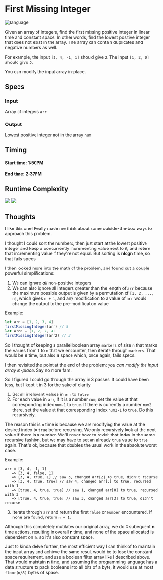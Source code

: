 # First Missing Integer

![language](https://img.shields.io/badge/JavaScript-1.7-green.svg?cacheSeconds=2592000)

Given an array of integers, find the first missing positive integer in linear time and constant space. In other words, find the lowest positive integer that does not exist in the array. The array can contain duplicates and negative numbers as well.

For example, the input `[3, 4, -1, 1]` should give `2`. The input `[1, 2, 0]` should give `3`.

You can modify the input array in-place.

## Specs

### Input

Array of integers `arr`

### Output

Lowest positive integer not in the array `num`

## Timing

#### Start time: 1:50PM
<!--- Work happens here --->
#### End time: 2:37PM

## Runtime Complexity

<img src="https://latex.codecogs.com/gif.latex?time-O\left(n\right)" />
<img src="https://latex.codecogs.com/gif.latex?space-O\left(1\right)" />

## Thoughts
I like this one! Really made me think about some outside-the-box ways to approach this problem.

I thought I could sort the numbers, then just start at the lowest positive integer and keep a concurrently incrementing value next to it, and return that incrementing value if they're not equal. But sorting is __nlogn__ time, so that fails specs.

I then looked more into the math of the problem, and found out a couple powerful simplifications:

 1. We can ignore _all_ non-positive integers
 2. We can also ignore all integers greater than the length of `arr` because the maximum possible output is given by a permutation of `[1, 2, ..., n]`, which gives `n + 1`, and any modification to a value of `arr` would change the output to the pre-modification value.

Example:
```javascript
let arr = [1, 2, 3, 4]
firstMissingInteger(arr) // 5
let arr2 = [1, 2, 7, 4]
firstMissingInteger(arr2) // 3
```

So I thought of keeping a parallel boolean array `markers` of size `n` that marks the values from `1` to `n` that we encounter, then iterate through `markers`. That would be __n__ time, but also __n__ space which, once again, fails specs.

I then revisited the point at the end of the problem: _you can modify the input array in-place_. Say no more fam.

So I figured I could go through the array in 3 passes. It could have been less, but I kept it in 3 for the sake of clarity:

 1. Set all irrelevant values in `arr` to `false`
 2. For each value in `arr`, if it is a number `num`, set the value at that corresponding index `num-1` to `true`. If there is currently a number `num2` there, set the value at that corresponding index `num2-1` to `true`. Do this recursively.

 The reason this is `n` time is because we are modifying the value at the desired index to `true` before recursing. We only recursively look at the next value if there is a number. We'll never have to revisit that index in the same recursive fashion, but we may have to set an already `true` value to `true` again. That's ok, because that doubles the usual work in the absolute worst case.

 Example:
 ```
 arr = [3, 4, -1, 1]
    => [3, 4, false, 1]
    => [3, 4, true, 1] // saw 3, changed arr[2] to true, didn't recurse
    => [3, 4, true, true] // saw 4, changed arr[3] to true, recursed with 1
    => [true, 4, true, true] // saw 1, changed arr[0] to true, recursed with 3
    => [true, 4, true, true] // saw 3, changed arr[3] to true, didn't recurse
 ```

 3. Iterate through `arr` and return the first `false` or `Number` encountered. If none are found, return `n + 1`.

Although this completely mutilates our original array, we do 3 subequent __n__ time actions, resulting in overall __n__ time, and none of the space allocated is dependent on __n__, so it's also constant space.

Just to kinda delve further, the most efficient way I can think of to maintain the input array and achieve the same result would be to lose the constant space requirement, and use a boolean filter array like I described above. That would maintain __n__ time, and assuming the programming language has a data structure to pack booleans into all bits of a byte, it would use at most `floor(n/8)` bytes of space.